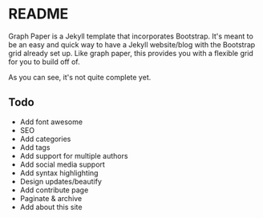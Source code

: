 # README

Graph Paper is a Jekyll template that incorporates Bootstrap. It's meant to be an easy and quick way to have a Jekyll website/blog with the Bootstrap grid already set up. Like graph paper, this provides you with a flexible grid for you to build off of.

As you can see, it's not quite complete yet.

## Todo

* Add font awesome
* SEO
* Add categories
* Add tags
* Add support for multiple authors
* Add social media support
* Add syntax highlighting
* Design updates/beautify
* Add contribute page
* Paginate & archive
* Add about this site
